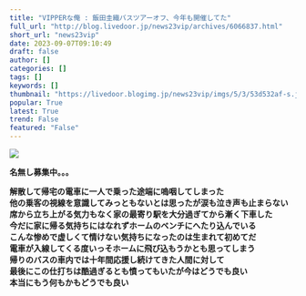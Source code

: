 ```yaml
---
title: "VIPPERな俺 : 飯田圭織バスツアーオフ、今年も開催してた"
full_url: "http://blog.livedoor.jp/news23vip/archives/6066837.html"
short_url: "news23vip"
date: 2023-09-07T09:10:49
draft: false
author: []
categories: []
tags: []
keywords: []
thumbnail: "https://livedoor.blogimg.jp/news23vip/imgs/5/3/53d532af-s.jpg"
popular: True
latest: True
trend: False
featured: "False"
---
```


![](https://livedoor.blogimg.jp/news23vip/imgs/5/3/53d532af-s.jpg)

<b><p><b>名無し募集中。。。</b></p><p>解散して帰宅の電車に一人で乗った途端に嗚咽してしまった<br> 他の乗客の視線を意識してみっともないとは思ったが涙も泣き声も止まらない<br> 席から立ち上がる気力もなく家の最寄り駅を大分過ぎてから漸く下車した<br> 今だに家に帰る気持ちにはなれずホームのベンチにへたり込んでいる<br> こんな惨めで虚しくて情けない気持ちになったのは生まれて初めてだ<br> 電車が入線してくる度いっそホームに飛び込もうかとも思ってしまう<br> 帰りのバスの車内では十年間応援し続けてきた人間に対して<br> 最後にこの仕打ちは酷過ぎるとも憤ってもいたが今はどうでも良い<br> 本当にもう何もかもどうでも良い</p></b>